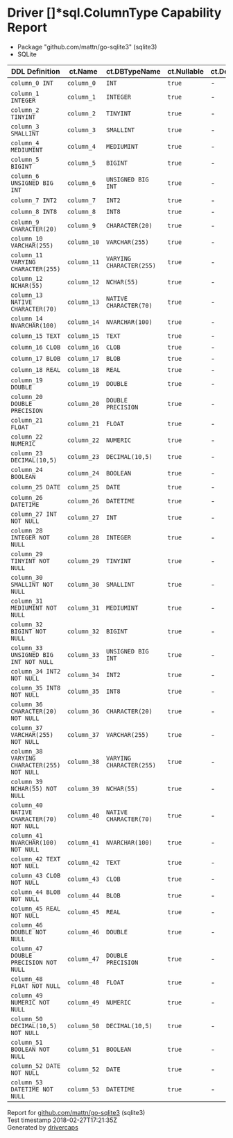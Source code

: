 
# Driver &#91;&#93;&#42;sql.ColumnType Capability Report

- Package "github.com/mattn/go-sqlite3" (sqlite3)
- SQLite

<table>
	<thead>
		<tr>
			<th>DDL Definition</th><th>ct.Name</th><th>ct.DBTypeName</th><th>ct.Nullable</th><th>ct.DecimalSize</th><th>ct.Length</th><th>ct.ScanType</th>
		</tr>
	</thead>
	<tbody>
		<tr>
			<td nowrap><code>column_0 INT</code></td>
			<td nowrap><code>column_0</code></td>
			<td nowrap><code>INT</code></td>
			<td nowrap><code>true</code></td>
			<td>-</td>
			<td>-</td>
			<td nowrap><code>nil</code></td>
		</tr>
		<tr>
			<td nowrap><code>column_1 INTEGER</code></td>
			<td nowrap><code>column_1</code></td>
			<td nowrap><code>INTEGER</code></td>
			<td nowrap><code>true</code></td>
			<td>-</td>
			<td>-</td>
			<td nowrap><code>nil</code></td>
		</tr>
		<tr>
			<td nowrap><code>column_2 TINYINT</code></td>
			<td nowrap><code>column_2</code></td>
			<td nowrap><code>TINYINT</code></td>
			<td nowrap><code>true</code></td>
			<td>-</td>
			<td>-</td>
			<td nowrap><code>nil</code></td>
		</tr>
		<tr>
			<td nowrap><code>column_3 SMALLINT</code></td>
			<td nowrap><code>column_3</code></td>
			<td nowrap><code>SMALLINT</code></td>
			<td nowrap><code>true</code></td>
			<td>-</td>
			<td>-</td>
			<td nowrap><code>nil</code></td>
		</tr>
		<tr>
			<td nowrap><code>column_4 MEDIUMINT</code></td>
			<td nowrap><code>column_4</code></td>
			<td nowrap><code>MEDIUMINT</code></td>
			<td nowrap><code>true</code></td>
			<td>-</td>
			<td>-</td>
			<td nowrap><code>nil</code></td>
		</tr>
		<tr>
			<td nowrap><code>column_5 BIGINT</code></td>
			<td nowrap><code>column_5</code></td>
			<td nowrap><code>BIGINT</code></td>
			<td nowrap><code>true</code></td>
			<td>-</td>
			<td>-</td>
			<td nowrap><code>nil</code></td>
		</tr>
		<tr>
			<td nowrap><code>column_6 UNSIGNED BIG INT</code></td>
			<td nowrap><code>column_6</code></td>
			<td nowrap><code>UNSIGNED BIG INT</code></td>
			<td nowrap><code>true</code></td>
			<td>-</td>
			<td>-</td>
			<td nowrap><code>nil</code></td>
		</tr>
		<tr>
			<td nowrap><code>column_7 INT2</code></td>
			<td nowrap><code>column_7</code></td>
			<td nowrap><code>INT2</code></td>
			<td nowrap><code>true</code></td>
			<td>-</td>
			<td>-</td>
			<td nowrap><code>nil</code></td>
		</tr>
		<tr>
			<td nowrap><code>column_8 INT8</code></td>
			<td nowrap><code>column_8</code></td>
			<td nowrap><code>INT8</code></td>
			<td nowrap><code>true</code></td>
			<td>-</td>
			<td>-</td>
			<td nowrap><code>nil</code></td>
		</tr>
		<tr>
			<td nowrap><code>column_9 CHARACTER(20)</code></td>
			<td nowrap><code>column_9</code></td>
			<td nowrap><code>CHARACTER(20)</code></td>
			<td nowrap><code>true</code></td>
			<td>-</td>
			<td>-</td>
			<td nowrap><code>nil</code></td>
		</tr>
		<tr>
			<td nowrap><code>column_10 VARCHAR(255)</code></td>
			<td nowrap><code>column_10</code></td>
			<td nowrap><code>VARCHAR(255)</code></td>
			<td nowrap><code>true</code></td>
			<td>-</td>
			<td>-</td>
			<td nowrap><code>nil</code></td>
		</tr>
		<tr>
			<td nowrap><code>column_11 VARYING CHARACTER(255)</code></td>
			<td nowrap><code>column_11</code></td>
			<td nowrap><code>VARYING CHARACTER(255)</code></td>
			<td nowrap><code>true</code></td>
			<td>-</td>
			<td>-</td>
			<td nowrap><code>nil</code></td>
		</tr>
		<tr>
			<td nowrap><code>column_12 NCHAR(55)</code></td>
			<td nowrap><code>column_12</code></td>
			<td nowrap><code>NCHAR(55)</code></td>
			<td nowrap><code>true</code></td>
			<td>-</td>
			<td>-</td>
			<td nowrap><code>nil</code></td>
		</tr>
		<tr>
			<td nowrap><code>column_13 NATIVE CHARACTER(70)</code></td>
			<td nowrap><code>column_13</code></td>
			<td nowrap><code>NATIVE CHARACTER(70)</code></td>
			<td nowrap><code>true</code></td>
			<td>-</td>
			<td>-</td>
			<td nowrap><code>nil</code></td>
		</tr>
		<tr>
			<td nowrap><code>column_14 NVARCHAR(100)</code></td>
			<td nowrap><code>column_14</code></td>
			<td nowrap><code>NVARCHAR(100)</code></td>
			<td nowrap><code>true</code></td>
			<td>-</td>
			<td>-</td>
			<td nowrap><code>nil</code></td>
		</tr>
		<tr>
			<td nowrap><code>column_15 TEXT</code></td>
			<td nowrap><code>column_15</code></td>
			<td nowrap><code>TEXT</code></td>
			<td nowrap><code>true</code></td>
			<td>-</td>
			<td>-</td>
			<td nowrap><code>nil</code></td>
		</tr>
		<tr>
			<td nowrap><code>column_16 CLOB</code></td>
			<td nowrap><code>column_16</code></td>
			<td nowrap><code>CLOB</code></td>
			<td nowrap><code>true</code></td>
			<td>-</td>
			<td>-</td>
			<td nowrap><code>nil</code></td>
		</tr>
		<tr>
			<td nowrap><code>column_17 BLOB</code></td>
			<td nowrap><code>column_17</code></td>
			<td nowrap><code>BLOB</code></td>
			<td nowrap><code>true</code></td>
			<td>-</td>
			<td>-</td>
			<td nowrap><code>nil</code></td>
		</tr>
		<tr>
			<td nowrap><code>column_18 REAL</code></td>
			<td nowrap><code>column_18</code></td>
			<td nowrap><code>REAL</code></td>
			<td nowrap><code>true</code></td>
			<td>-</td>
			<td>-</td>
			<td nowrap><code>nil</code></td>
		</tr>
		<tr>
			<td nowrap><code>column_19 DOUBLE</code></td>
			<td nowrap><code>column_19</code></td>
			<td nowrap><code>DOUBLE</code></td>
			<td nowrap><code>true</code></td>
			<td>-</td>
			<td>-</td>
			<td nowrap><code>nil</code></td>
		</tr>
		<tr>
			<td nowrap><code>column_20 DOUBLE PRECISION</code></td>
			<td nowrap><code>column_20</code></td>
			<td nowrap><code>DOUBLE PRECISION</code></td>
			<td nowrap><code>true</code></td>
			<td>-</td>
			<td>-</td>
			<td nowrap><code>nil</code></td>
		</tr>
		<tr>
			<td nowrap><code>column_21 FLOAT</code></td>
			<td nowrap><code>column_21</code></td>
			<td nowrap><code>FLOAT</code></td>
			<td nowrap><code>true</code></td>
			<td>-</td>
			<td>-</td>
			<td nowrap><code>nil</code></td>
		</tr>
		<tr>
			<td nowrap><code>column_22 NUMERIC</code></td>
			<td nowrap><code>column_22</code></td>
			<td nowrap><code>NUMERIC</code></td>
			<td nowrap><code>true</code></td>
			<td>-</td>
			<td>-</td>
			<td nowrap><code>nil</code></td>
		</tr>
		<tr>
			<td nowrap><code>column_23 DECIMAL(10,5)</code></td>
			<td nowrap><code>column_23</code></td>
			<td nowrap><code>DECIMAL(10,5)</code></td>
			<td nowrap><code>true</code></td>
			<td>-</td>
			<td>-</td>
			<td nowrap><code>nil</code></td>
		</tr>
		<tr>
			<td nowrap><code>column_24 BOOLEAN</code></td>
			<td nowrap><code>column_24</code></td>
			<td nowrap><code>BOOLEAN</code></td>
			<td nowrap><code>true</code></td>
			<td>-</td>
			<td>-</td>
			<td nowrap><code>nil</code></td>
		</tr>
		<tr>
			<td nowrap><code>column_25 DATE</code></td>
			<td nowrap><code>column_25</code></td>
			<td nowrap><code>DATE</code></td>
			<td nowrap><code>true</code></td>
			<td>-</td>
			<td>-</td>
			<td nowrap><code>nil</code></td>
		</tr>
		<tr>
			<td nowrap><code>column_26 DATETIME</code></td>
			<td nowrap><code>column_26</code></td>
			<td nowrap><code>DATETIME</code></td>
			<td nowrap><code>true</code></td>
			<td>-</td>
			<td>-</td>
			<td nowrap><code>nil</code></td>
		</tr>
		<tr>
			<td nowrap><code>column_27 INT NOT NULL</code></td>
			<td nowrap><code>column_27</code></td>
			<td nowrap><code>INT</code></td>
			<td nowrap><code>true</code></td>
			<td>-</td>
			<td>-</td>
			<td nowrap><code>nil</code></td>
		</tr>
		<tr>
			<td nowrap><code>column_28 INTEGER NOT NULL</code></td>
			<td nowrap><code>column_28</code></td>
			<td nowrap><code>INTEGER</code></td>
			<td nowrap><code>true</code></td>
			<td>-</td>
			<td>-</td>
			<td nowrap><code>nil</code></td>
		</tr>
		<tr>
			<td nowrap><code>column_29 TINYINT NOT NULL</code></td>
			<td nowrap><code>column_29</code></td>
			<td nowrap><code>TINYINT</code></td>
			<td nowrap><code>true</code></td>
			<td>-</td>
			<td>-</td>
			<td nowrap><code>nil</code></td>
		</tr>
		<tr>
			<td nowrap><code>column_30 SMALLINT NOT NULL</code></td>
			<td nowrap><code>column_30</code></td>
			<td nowrap><code>SMALLINT</code></td>
			<td nowrap><code>true</code></td>
			<td>-</td>
			<td>-</td>
			<td nowrap><code>nil</code></td>
		</tr>
		<tr>
			<td nowrap><code>column_31 MEDIUMINT NOT NULL</code></td>
			<td nowrap><code>column_31</code></td>
			<td nowrap><code>MEDIUMINT</code></td>
			<td nowrap><code>true</code></td>
			<td>-</td>
			<td>-</td>
			<td nowrap><code>nil</code></td>
		</tr>
		<tr>
			<td nowrap><code>column_32 BIGINT NOT NULL</code></td>
			<td nowrap><code>column_32</code></td>
			<td nowrap><code>BIGINT</code></td>
			<td nowrap><code>true</code></td>
			<td>-</td>
			<td>-</td>
			<td nowrap><code>nil</code></td>
		</tr>
		<tr>
			<td nowrap><code>column_33 UNSIGNED BIG INT NOT NULL</code></td>
			<td nowrap><code>column_33</code></td>
			<td nowrap><code>UNSIGNED BIG INT</code></td>
			<td nowrap><code>true</code></td>
			<td>-</td>
			<td>-</td>
			<td nowrap><code>nil</code></td>
		</tr>
		<tr>
			<td nowrap><code>column_34 INT2 NOT NULL</code></td>
			<td nowrap><code>column_34</code></td>
			<td nowrap><code>INT2</code></td>
			<td nowrap><code>true</code></td>
			<td>-</td>
			<td>-</td>
			<td nowrap><code>nil</code></td>
		</tr>
		<tr>
			<td nowrap><code>column_35 INT8 NOT NULL</code></td>
			<td nowrap><code>column_35</code></td>
			<td nowrap><code>INT8</code></td>
			<td nowrap><code>true</code></td>
			<td>-</td>
			<td>-</td>
			<td nowrap><code>nil</code></td>
		</tr>
		<tr>
			<td nowrap><code>column_36 CHARACTER(20) NOT NULL</code></td>
			<td nowrap><code>column_36</code></td>
			<td nowrap><code>CHARACTER(20)</code></td>
			<td nowrap><code>true</code></td>
			<td>-</td>
			<td>-</td>
			<td nowrap><code>nil</code></td>
		</tr>
		<tr>
			<td nowrap><code>column_37 VARCHAR(255) NOT NULL</code></td>
			<td nowrap><code>column_37</code></td>
			<td nowrap><code>VARCHAR(255)</code></td>
			<td nowrap><code>true</code></td>
			<td>-</td>
			<td>-</td>
			<td nowrap><code>nil</code></td>
		</tr>
		<tr>
			<td nowrap><code>column_38 VARYING CHARACTER(255) NOT NULL</code></td>
			<td nowrap><code>column_38</code></td>
			<td nowrap><code>VARYING CHARACTER(255)</code></td>
			<td nowrap><code>true</code></td>
			<td>-</td>
			<td>-</td>
			<td nowrap><code>nil</code></td>
		</tr>
		<tr>
			<td nowrap><code>column_39 NCHAR(55) NOT NULL</code></td>
			<td nowrap><code>column_39</code></td>
			<td nowrap><code>NCHAR(55)</code></td>
			<td nowrap><code>true</code></td>
			<td>-</td>
			<td>-</td>
			<td nowrap><code>nil</code></td>
		</tr>
		<tr>
			<td nowrap><code>column_40 NATIVE CHARACTER(70) NOT NULL</code></td>
			<td nowrap><code>column_40</code></td>
			<td nowrap><code>NATIVE CHARACTER(70)</code></td>
			<td nowrap><code>true</code></td>
			<td>-</td>
			<td>-</td>
			<td nowrap><code>nil</code></td>
		</tr>
		<tr>
			<td nowrap><code>column_41 NVARCHAR(100) NOT NULL</code></td>
			<td nowrap><code>column_41</code></td>
			<td nowrap><code>NVARCHAR(100)</code></td>
			<td nowrap><code>true</code></td>
			<td>-</td>
			<td>-</td>
			<td nowrap><code>nil</code></td>
		</tr>
		<tr>
			<td nowrap><code>column_42 TEXT NOT NULL</code></td>
			<td nowrap><code>column_42</code></td>
			<td nowrap><code>TEXT</code></td>
			<td nowrap><code>true</code></td>
			<td>-</td>
			<td>-</td>
			<td nowrap><code>nil</code></td>
		</tr>
		<tr>
			<td nowrap><code>column_43 CLOB NOT NULL</code></td>
			<td nowrap><code>column_43</code></td>
			<td nowrap><code>CLOB</code></td>
			<td nowrap><code>true</code></td>
			<td>-</td>
			<td>-</td>
			<td nowrap><code>nil</code></td>
		</tr>
		<tr>
			<td nowrap><code>column_44 BLOB NOT NULL</code></td>
			<td nowrap><code>column_44</code></td>
			<td nowrap><code>BLOB</code></td>
			<td nowrap><code>true</code></td>
			<td>-</td>
			<td>-</td>
			<td nowrap><code>nil</code></td>
		</tr>
		<tr>
			<td nowrap><code>column_45 REAL NOT NULL</code></td>
			<td nowrap><code>column_45</code></td>
			<td nowrap><code>REAL</code></td>
			<td nowrap><code>true</code></td>
			<td>-</td>
			<td>-</td>
			<td nowrap><code>nil</code></td>
		</tr>
		<tr>
			<td nowrap><code>column_46 DOUBLE NOT NULL</code></td>
			<td nowrap><code>column_46</code></td>
			<td nowrap><code>DOUBLE</code></td>
			<td nowrap><code>true</code></td>
			<td>-</td>
			<td>-</td>
			<td nowrap><code>nil</code></td>
		</tr>
		<tr>
			<td nowrap><code>column_47 DOUBLE PRECISION NOT NULL</code></td>
			<td nowrap><code>column_47</code></td>
			<td nowrap><code>DOUBLE PRECISION</code></td>
			<td nowrap><code>true</code></td>
			<td>-</td>
			<td>-</td>
			<td nowrap><code>nil</code></td>
		</tr>
		<tr>
			<td nowrap><code>column_48 FLOAT NOT NULL</code></td>
			<td nowrap><code>column_48</code></td>
			<td nowrap><code>FLOAT</code></td>
			<td nowrap><code>true</code></td>
			<td>-</td>
			<td>-</td>
			<td nowrap><code>nil</code></td>
		</tr>
		<tr>
			<td nowrap><code>column_49 NUMERIC NOT NULL</code></td>
			<td nowrap><code>column_49</code></td>
			<td nowrap><code>NUMERIC</code></td>
			<td nowrap><code>true</code></td>
			<td>-</td>
			<td>-</td>
			<td nowrap><code>nil</code></td>
		</tr>
		<tr>
			<td nowrap><code>column_50 DECIMAL(10,5) NOT NULL</code></td>
			<td nowrap><code>column_50</code></td>
			<td nowrap><code>DECIMAL(10,5)</code></td>
			<td nowrap><code>true</code></td>
			<td>-</td>
			<td>-</td>
			<td nowrap><code>nil</code></td>
		</tr>
		<tr>
			<td nowrap><code>column_51 BOOLEAN NOT NULL</code></td>
			<td nowrap><code>column_51</code></td>
			<td nowrap><code>BOOLEAN</code></td>
			<td nowrap><code>true</code></td>
			<td>-</td>
			<td>-</td>
			<td nowrap><code>nil</code></td>
		</tr>
		<tr>
			<td nowrap><code>column_52 DATE NOT NULL</code></td>
			<td nowrap><code>column_52</code></td>
			<td nowrap><code>DATE</code></td>
			<td nowrap><code>true</code></td>
			<td>-</td>
			<td>-</td>
			<td nowrap><code>nil</code></td>
		</tr>
		<tr>
			<td nowrap><code>column_53 DATETIME NOT NULL</code></td>
			<td nowrap><code>column_53</code></td>
			<td nowrap><code>DATETIME</code></td>
			<td nowrap><code>true</code></td>
			<td>-</td>
			<td>-</td>
			<td nowrap><code>nil</code></td>
		</tr>
	</tbody>
</table>

Report for [github.com/mattn/go-sqlite3](https://github.com/mattn/go-sqlite3) (sqlite3)<br/>
Test timestamp 2018-02-27T17:21:35Z<br/>
Generated by [drivercaps](https://github.com/jimsmart/drivercaps)

